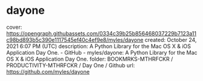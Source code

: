 # dayone

cover: https://opengraph.githubassets.com/0334c39b25b856468037229b7123a11c98bd893b5c390e1117545ef40c4ef9e8/myles/dayone
created: October 24, 2021 6:07 PM (UTC)
description: A Python Library for the Mac OS X & iOS Application Day One. - GitHub - myles/dayone: A Python Library for the Mac OS X & iOS Application Day One.
folder: BOOKMRKS-MTHRFCKR / PRODUCTIVITY-MTHRFCKR / Day One / Github
url: https://github.com/myles/dayone